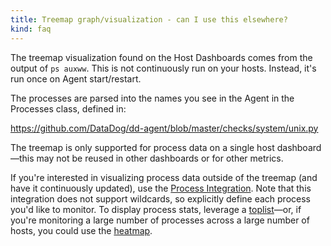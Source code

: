 ```yaml
---
title: Treemap graph/visualization - can I use this elsewhere?
kind: faq
---
```


The treemap visualization found on the Host Dashboards comes from the output of `ps auxww`. This is not continuously run on your hosts. Instead, it's run once on Agent start/restart.

The processes are parsed into the names you see in the Agent in the Processes class, defined in:

https://github.com/DataDog/dd-agent/blob/master/checks/system/unix.py

The treemap is only supported for process data on a single host dashboard—this may not be reused in other dashboards or for other metrics.

If you're interested in visualizing process data outside of the treemap (and have it continuously updated), use the [Process Integration][1].
Note that this integration does not support wildcards, so explicitly define each process you'd like to monitor. To display process stats, leverage a [toplist][2]—or, if you're monitoring a large number of processes across a large number of hosts, you could use the [heatmap][3].

[1]: /integrations/process
[2]: https://www.datadoghq.com/blog/easy-ranking-new-top-lists
[3]: https://www.datadoghq.com/blog/detecting-outliers-cloud-infrastructure-datadog-heatmaps
